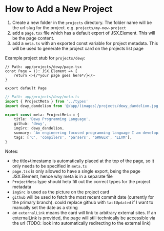 # How to Add a New Project

1. Create a new folder in the `projects` directory. The folder name will be the url slug for the project. e.g. `projects/my-new-project`
1. add a `page.tsx` file which has a default export of JSX.Element. This will be the page content.
1. add a `meta.ts` with an exported const variable for project metadata. This will be used to generate the project card on the projects list page

Example project stub for `projects/dewy`:

```tsx
// Path: app/projects/dewy/page.tsx
const Page = (): JSX.Element => {
    return <>{/*your page goes here*/}</>
}

export default Page
```

```ts
// Path: app/projects/dewy/meta.ts
import { ProjectMeta } from '../types'
import dewy_dandelion from '@/app/(images)/projects/dewy_dandelion.jpg'

export const meta: ProjectMeta = {
    title: 'Dewy Programming Language',
    github: 'dewy',
    imgSrc: dewy_dandelion,
    summary: `An engineering focused programming language I am developing. Leverages a custom SRNGLR parser written entierly in C`,
    tags: ['C', 'compilers', 'parsers', 'SRNGLR', 'LLVM'],
}
```

Notes:

-   the title+timestamp is automatically placed at the top of the page, so it only needs to be specified in `meta.ts`
-   `page.tsx` is only allowed to have a single export, being the page JSX.Element, hence why meta is in a separate file
-   `ProjectMeta` type should help fill out the correct types for the project metadata
-   `imgSrc` is used as the picture on the project card
-   `github` will be used to fetch the most recent commit date (currently for the primary branch). could replace github with `lastUpdated` if I want to manually set the date as a string
-   an `externalLink` means the card will link to arbitrary external sites. If an externalLink is provided, the page will still technically be accessible via the url (TODO: look into automatically redirecting to the external link)
